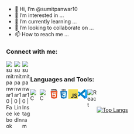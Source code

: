 - 👋 Hi, I’m @sumitpanwar10
- 👀 I’m interested in ...
- 🌱 I’m currently learning ...
- 💞️ I’m looking to collaborate on ...
- 📫 How to reach me ...

### Connect with me:

[<img align="left" alt="sumitpanwar10 | Facebook" width="22px" src="https://cdn-icons.flaticon.com/png/512/2626/premium/2626269.png?token=exp=1653414013~hmac=3973c9753d977e0c9c052bfa7e1da8ce" />](https://facebook.com/sumit.panwar.3701)
[<img align="left" alt="sumitpanwar10  | LinkedIn" width="22px" src="https://cdn-icons.flaticon.com/png/512/4494/premium/4494497.png?token=exp=1653414013~hmac=b86b246b9bcf65bd97da11fa779d563a" />](https://www.linkedin.com/in/sumitpanwar10/)
[<img align="left" alt="sumitpanwar10  | Instagram" width="22px" src="https://cdn-icons.flaticon.com/png/512/3955/premium/3955024.png?token=exp=1653414013~hmac=eb5b323738de5c82300a2c60162fc083" />](https://www.instagram.com/sumit_panwar10)

<br />

### Languages and Tools:

<img align="left" alt="C" width="26px" src="https://img.icons8.com/color/48/000000/c-programming.png" />

<img align="left" alt="C" width="26px" src="https://cdn-icons-png.flaticon.com/512/226/226777.png" />

<img align="left" alt="HTML5" width="26px" src="https://raw.githubusercontent.com/github/explore/80688e429a7d4ef2fca1e82350fe8e3517d3494d/topics/html/html.png" />

<img align="left" alt="CSS3" width="26px" src="https://raw.githubusercontent.com/github/explore/80688e429a7d4ef2fca1e82350fe8e3517d3494d/topics/css/css.png" />

<img align="left" alt="Javascript" width="26px" src="https://raw.githubusercontent.com/github/explore/80688e429a7d4ef2fca1e82350fe8e3517d3494d/topics/javascript/javascript.png">

<img align="left" alt="Visual Studio Code" width="26px" src="https://raw.githubusercontent.com/github/explore/80688e429a7d4ef2fca1e82350fe8e3517d3494d/topics/visual-studio-code/visual-studio-code.png" />

<img align="left" alt="React" width="26px" src="https://upload.wikimedia.org/wikipedia/commons/thumb/a/a7/React-icon.svg/2300px-React-icon.svg.png">

<br />

<br />

[![Top Langs](https://github-readme-stats.vercel.app/api/top-langs/?username=anuraghazra&layout=compact&theme=github_dark)](https://github.com/anuraghazra/github-readme-stats)
<br />
